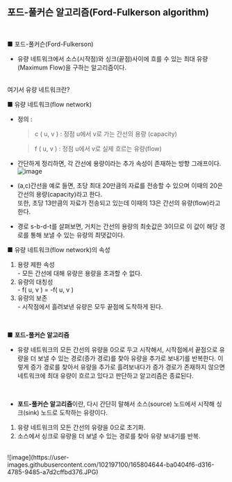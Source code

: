 ## 포드-풀커슨 알고리즘(Ford-Fulkerson algorithm)

<br>


■ 포드-풀커슨(Ford-Fulkerson)

- 유량 네트워크에서 소스(시작점)와 싱크(끝점)사이에 흐를 수 있는 최대 유량(Maximum Flow)을 구하는 알고리즘이다.

<br>
여기서 유량 네트워크란?

■ 유량 네트워크(flow network)
<br>

- 정의 :

  >  c ( u, v ) : 정점 u에서 v로 가는 간선의 용량 (capacity)
  
  >  f ( u, v ) : 정점 u에서 v로 실제 흐르는 유량(flow)
  
- 간단하게 정리하면, 각 간선에 용량이라는 추가 속성이 존재하는 방향 그래프이다.
  ![image](https://user-images.githubusercontent.com/102197100/165531238-c59d5ab5-c3c3-4601-811e-7aabf90a95c5.png)
  
-  (a,c)간선을 예로 들면, 초당 최대 20만큼의 자료를 전송할 수 있으며 이때의 20은 간선의 용량(capacity)라고 한다. <br>
   또한, 초당 13만큼의 자료가 전송되고 있는데 이때의 13은 간선의 유량(flow)라고 한다.<br>
 - 경로 s-b-d-t를 살펴보면, 거치는 간선의 용량의 최솟값은 3이므로 이 값이 해당 경로를 통해 보낼 수 있는 유량의 최댓값이다.<br>

■ 유량 네트워크(flow network)의 속성 
<ol>
<li>용량 제한 속성</li>
  - 모든 간선에 대해 유량은 용량을 초과할 수 없다.
  
<li>유량의 대칭성 </li>
  - f( u, v ) = -f( u, v )
  
<li>유량의 보존</li>
  - 시작점에서 흘려보낸 유량은 모두 끝점에 도착하게 된다.
</ol>
<br>

■  **포드-풀커슨 알고리즘**
- 유량 네트워크의 모든 간선의 유량을 0으로 두고 시작해서, 시작점에서 끝점으로 유량을 더 보낼 수 있는 경로(증가 경로)를 찾아 유량을 추가로 보내기를 반복한다. 이렇게 증가 경로를 찾아서 유량을 추가로 흘려보내다가 증가 경로가 존재하지 않으면 네트워크에 최대 유량이 흐르고 있다고 판단하고 알고리즘은 종료된다.
<br>

- **포드-풀커슨 알고리즘**이란, 다시 간단히 말해서 소스(source) 노드에서 시작해 싱크(sink) 노드로 도착하는 유량이다.
<ol>
<li>유량 네트워크의 모든 간선의 유량을 0으로 초기화.
  
<li>소스에서 싱크로 유량을 더 보낼 수 있는 경로를 찾아 유량 보내기를 반복.
</ol>
<br>
![image](https://user-images.githubusercontent.com/102197100/165804644-ba0404f6-d316-4785-9485-a7d2cffbd376.JPG)
